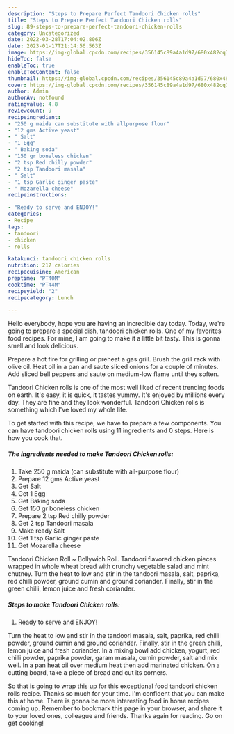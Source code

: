 ```yaml
---
description: "Steps to Prepare Perfect Tandoori Chicken rolls"
title: "Steps to Prepare Perfect Tandoori Chicken rolls"
slug: 89-steps-to-prepare-perfect-tandoori-chicken-rolls
category: Uncategorized
date: 2022-03-28T17:04:02.806Z
date: 2023-01-17T21:14:56.563Z
image: https://img-global.cpcdn.com/recipes/356145c89a4a1d97/680x482cq70/tandoori-chicken-rolls-recipe-main-photo.jpg
hideToc: false
enableToc: true
enableTocContent: false
thumbnail: https://img-global.cpcdn.com/recipes/356145c89a4a1d97/680x482cq70/tandoori-chicken-rolls-recipe-main-photo.jpg
cover: https://img-global.cpcdn.com/recipes/356145c89a4a1d97/680x482cq70/tandoori-chicken-rolls-recipe-main-photo.jpg
author: Admin
authorAv: notfound
ratingvalue: 4.8
reviewcount: 9
recipeingredient:
- "250 g maida can substitute with allpurpose flour"
- "12 gms Active yeast"
- " Salt"
- "1 Egg"
- " Baking soda"
- "150 gr boneless chicken"
- "2 tsp Red chilly powder"
- "2 tsp Tandoori masala"
- " Salt"
- "1 tsp Garlic ginger paste"
- " Mozarella cheese"
recipeinstructions:

- "Ready to serve and ENJOY!"
categories:
- Recipe
tags:
- tandoori
- chicken
- rolls

katakunci: tandoori chicken rolls 
nutrition: 217 calories
recipecuisine: American
preptime: "PT40M"
cooktime: "PT44M"
recipeyield: "2"
recipecategory: Lunch

---
```



Hello everybody, hope you are having an incredible day today. Today, we're going to prepare a special dish, tandoori chicken rolls. One of my favorites food recipes. For mine, I am going to make it a little bit tasty. This is gonna smell and look delicious.

Prepare a hot fire for grilling or preheat a gas grill. Brush the grill rack with olive oil. Heat oil in a pan and saute sliced onions for a couple of minutes. Add sliced bell peppers and saute on medium-low flame until they soften.

Tandoori Chicken rolls is one of the most well liked of recent trending foods on earth. It's easy, it is quick, it tastes yummy. It's enjoyed by millions every day. They are fine and they look wonderful. Tandoori Chicken rolls is something which I've loved my whole life.


To get started with this recipe, we have to prepare a few components. You can have tandoori chicken rolls using 11 ingredients and 0 steps. Here is how you cook that.

<!--inarticleads1-->

##### The ingredients needed to make Tandoori Chicken rolls:

1. Take 250 g maida (can substitute with all-purpose flour)
1. Prepare 12 gms Active yeast
1. Get  Salt
1. Get 1 Egg
1. Get  Baking soda
1. Get 150 gr boneless chicken
1. Prepare 2 tsp Red chilly powder
1. Get 2 tsp Tandoori masala
1. Make ready  Salt
1. Get 1 tsp Garlic ginger paste
1. Get  Mozarella cheese


Tandoori Chicken Roll ~ Bollywich Roll. Tandoori flavored chicken pieces wrapped in whole wheat bread with crunchy vegetable salad and mint chutney. Turn the heat to low and stir in the tandoori masala, salt, paprika, red chilli powder, ground cumin and ground coriander. Finally, stir in the green chilli, lemon juice and fresh coriander. 

<!--inarticleads2-->

##### Steps to make Tandoori Chicken rolls:


1. Ready to serve and ENJOY!

Turn the heat to low and stir in the tandoori masala, salt, paprika, red chilli powder, ground cumin and ground coriander. Finally, stir in the green chilli, lemon juice and fresh coriander. In a mixing bowl add chicken, yogurt, red chilli powder, paprika powder, garam masala, cumin powder, salt and mix well. In a pan heat oil over medium heat then add marinated chicken. On a cutting board, take a piece of bread and cut its corners. 

So that is going to wrap this up for this exceptional food tandoori chicken rolls recipe. Thanks so much for your time. I'm confident that you can make this at home. There is gonna be more interesting food in home recipes coming up. Remember to bookmark this page in your browser, and share it to your loved ones, colleague and friends. Thanks again for reading. Go on get cooking!
